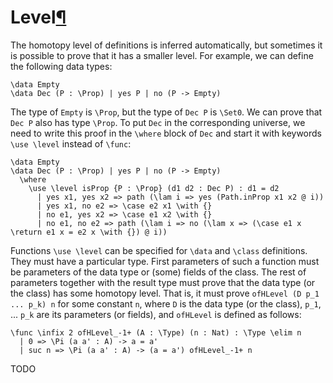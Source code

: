 <h1 id="levels">Level<a class="headerlink" href="#level" title="Permanent link">&para;</a></h1>

The homotopy level of definitions is inferred automatically, but sometimes it is possible to prove that it has a smaller level.
For example, we can define the following data types:
```arend
\data Empty
\data Dec (P : \Prop) | yes P | no (P -> Empty)
```

The type of `Empty` is `\Prop`, but the type of `Dec P` is `\Set0`.
We can prove that `Dec P` also has type `\Prop`.
To put `Dec` in the corresponding universe, we need to write this proof in the `\where` block of `Dec` and start it with keywords `\use \level` instead of `\func`:
```arend
\data Empty
\data Dec (P : \Prop) | yes P | no (P -> Empty)
  \where
    \use \level isProp {P : \Prop} (d1 d2 : Dec P) : d1 = d2
      | yes x1, yes x2 => path (\lam i => yes (Path.inProp x1 x2 @ i))
      | yes x1, no e2 => \case e2 x1 \with {}
      | no e1, yes x2 => \case e1 x2 \with {}
      | no e1, no e2 => path (\lam i => no (\lam x => (\case e1 x \return e1 x = e2 x \with {}) @ i))
```

Functions `\use \level` can be specified for `\data` and `\class` definitions.
They must have a particular type.
First parameters of such a function must be parameters of the data type or (some) fields of the class.
The rest of parameters together with the result type must prove that the data type (or the class) has some homotopy level.
That is, it must prove `ofHLevel (D p_1 ... p_k) n` for some constant `n`, where `D` is the data type (or the class), `p_1`, ... `p_k` are its parameters (or fields), and `ofHLevel` is defined as follows:
```arend
\func \infix 2 ofHLevel_-1+ (A : \Type) (n : Nat) : \Type \elim n
  | 0 => \Pi (a a' : A) -> a = a'
  | suc n => \Pi (a a' : A) -> (a = a') ofHLevel_-1+ n
```

TODO
